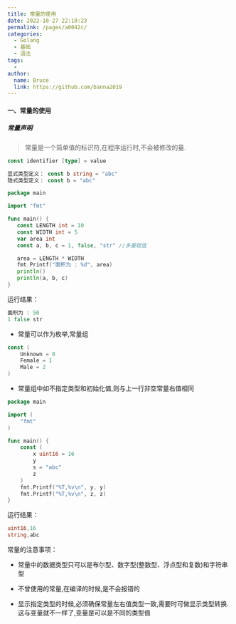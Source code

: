 ```yaml
---
title: 常量的使用
date: 2022-10-27 22:10:23
permalink: /pages/a0042c/
categories:
  - Golang
  - 基础
  - 语法
tags:
  - 
author: 
  name: Bruce
  link: https://github.com/banna2019
---
```

#### 一、常量的使用

##### 常量声明

> 常量是一个简单值的标识符,在程序运行时,不会被修改的量.

```go
const identifier [type] = value
```

```go
显式类型定义： const b string = "abc"
隐式类型定义： const b = "abc"
```
```go
package main

import "fmt"

func main() {
   const LENGTH int = 10
   const WIDTH int = 5   
   var area int
   const a, b, c = 1, false, "str" //多重赋值

   area = LENGTH * WIDTH
   fmt.Printf("面积为 : %d", area)
   println()
   println(a, b, c)   
}
```
运行结果：

```go
面积为 : 50
1 false str
```



- 常量可以作为枚举,常量组

```go
const (
    Unknown = 0
    Female = 1
    Male = 2
)
```


- 常量组中如不指定类型和初始化值,则与上一行非空常量右值相同

```go
package main

import (
	"fmt"
)

func main() {
	const (
		x uint16 = 16
		y
		s = "abc"
		z
	)
	fmt.Printf("%T,%v\n", y, y)
	fmt.Printf("%T,%v\n", z, z)
}
```
运行结果：

```go
uint16,16
string,abc
```



常量的注意事项：

- 常量中的数据类型只可以是布尔型、数字型(整数型、浮点型和复数)和字符串型

- 不曾使用的常量,在编译的时候,是不会报错的

- 显示指定类型的时候,必须确保常量左右值类型一致,需要时可做显示类型转换.这与变量就不一样了,变量是可以是不同的类型值



